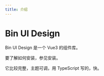 ```yaml
---
title: 介绍
---
```


# Bin UI Design

Bin UI Design 是一个 Vue3 的组件库。

要了解如何安装，参见安装。

它比较完整，主题可调，用 TypeScript 写的，快。